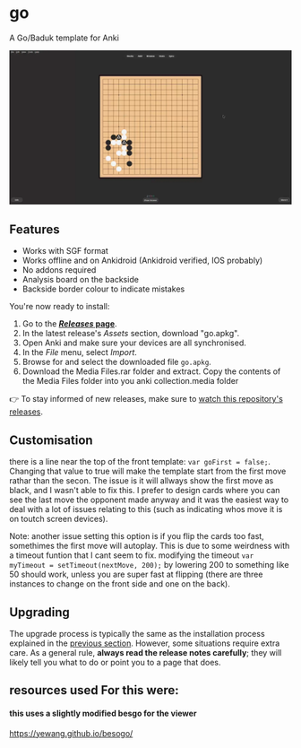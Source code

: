 # go
 A Go/Baduk template for Anki

![chess GIF](examples/ankiGo.webp)


## Features

- Works with SGF format
- Works offline and on Ankidroid (Ankidroid verified, IOS probably)
- No addons required
- Analysis board on the backside
- Backside border colour to indicate mistakes

You're now ready to install:

1. Go to the **[_Releases_ page](https://github.com/TowelSniffer/go/releases)**.
1. In the latest release's _Assets_ section, download "go.apkg".
1. Open Anki and make sure your devices are all synchronised.
1. In the _File_ menu, select _Import_.
1. Browse for and select the downloaded file `go.apkg`.
1. Download the Media Files.rar folder and extract. Copy the contents of the Media Files folder into you anki collection.media folder

👉 To stay informed of new releases, make sure to [watch this repository's releases](https://help.github.com/en/articles/watching-and-unwatching-releases-for-a-repository).

## Customisation

there is a line near the top of the front template: `var goFirst = false;`. Changing that value to true will make the template start from the first move rathar than the secon. The issue is it will allways show the first move as black, and I wasn't able to fix this. I prefer to design cards where you can see the last move the opponent made anyway and it was the easiest way to deal with a lot of issues relating to this (such as indicating whos move it is on toutch screen devices). 

Note: another issue setting this option is if you flip the cards too fast, somethimes the first move will autoplay. This is due to some weirdness with a timeout funtion that I cant seem to fix. modifying the timeout `var myTimeout = setTimeout(nextMove, 200);` by lowering 200 to something like 50 should work, unless you are super fast at flipping (there are three instances to change on the front side and one on the back).

## Upgrading

The upgrade process is typically the same as the installation process explained in the [previous section](#getting-started). However, some situations require extra care. As a general rule, **always read the release notes carefully**; they will likely tell you what to do or point you to a page that does.


## resources used For this were:

#### this uses a slightly modified besgo for the viewer
https://yewang.github.io/besogo/
